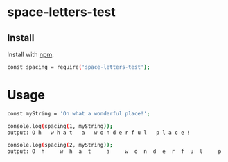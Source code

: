 # space-letters-test

## Install 

Install with [npm](https://www.npmjs.com/):

```sh
const spacing = require('space-letters-test');
```

# Usage

```sh
const myString = 'Oh what a wonderful place!';

console.log(spacing(1, myString));
output: O h   w h a t   a   w o n d e r f u l   p l a c e !
```

```sh
console.log(spacing(2, myString));
output: O  h     w  h  a  t     a     w  o  n  d  e  r  f  u  l     p  l  a  c  e  !
```
